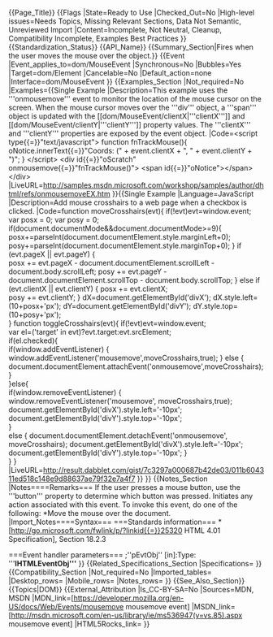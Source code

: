 {{Page_Title}}
{{Flags
|State=Ready to Use
|Checked_Out=No
|High-level issues=Needs Topics, Missing Relevant Sections, Data Not Semantic, Unreviewed Import
|Content=Incomplete, Not Neutral, Cleanup, Compatibility Incomplete, Examples Best Practices
}}
{{Standardization_Status}}
{{API_Name}}
{{Summary_Section|Fires when the user moves the mouse over the object.}}
{{Event
|Event_applies_to=dom/MouseEvent
|Synchronous=No
|Bubbles=Yes
|Target=dom/Element
|Cancelable=No
|Default_action=none
|Interface=dom/MouseEvent
}}
{{Examples_Section
|Not_required=No
|Examples={{Single Example
|Description=This example uses the '''onmousemove''' event to monitor the location of the mouse cursor on the screen. When the mouse cursor moves over the '''div''' object, a '''span''' object is updated with the [[dom/MouseEvent/clientX|'''clientX''']] and [[dom/MouseEvent/clientY|'''clientY''']] property values. The '''clientX''' and '''clientY''' properties are exposed by the event object.
|Code=&lt;script type{{=}}"text/javascript"&gt;
function fnTrackMouse(){
   oNotice.innerText{{=}}"Coords: (" + event.clientX + ", 
      " + event.clientY + ")";
}
&lt;/script&gt;
&lt;div id{{=}}"oScratch" onmousemove{{=}}"fnTrackMouse()"&gt;
  &lt;span id{{=}}"oNotice"&gt;&lt;/span&gt;
&lt;/div&gt;
|LiveURL=http://samples.msdn.microsoft.com/workshop/samples/author/dhtml/refs/onmousemoveEX.htm
}}{{Single Example
|Language=JavaScript
|Description=Add mouse crosshairs to a web page when a checkbox is clicked.
|Code=function moveCrosshairs(evt){
         if(!evt)evt=window.event;       
         var posx = 0; var posy = 0; 
         if(document.documentMode&&document.documentMode>=9){ 
         posx+=parseInt(document.documentElement.style.marginLeft+0); 
         posy+=parseInt(document.documentElement.style.marginTop+0); 
         } 
         if (evt.pageX || evt.pageY)  {  
         	posx += evt.pageX - document.documentElement.scrollLeft - document.body.scrollLeft;
         	posy += evt.pageY - document.documentElement.scrollTop - document.body.scrollTop;
          } 
        else if (evt.clientX || evt.clientY)  { 
        	posx += evt.clientX;  
        	posy += evt.clientY; 
        } 
           	dX=document.getElementById('divX'); 
           	dX.style.left=(10+posx+'px'); 
	   		dY=document.getElementById('divY'); 
	   		dY.style.top=(10+posy+'px');    
		}
		function toggleCrosshairs(evt){
        if(!evt)evt=window.event;    
        var el=('target' in evt)?evt.target:evt.srcElement;    
        if(el.checked){     
        	if(window.addEventListener)     {
        		window.addEventListener('mousemove',moveCrosshairs,true);
        	}     else     {
        		document.documentElement.attachEvent('onmousemove',moveCrosshairs);
        	}    
        }else{     
        if(window.removeEventListener)     {
        	window.removeEventListener('mousemove', moveCrosshairs,true);     
        	document.getElementById('divX').style.left='-10px';     
        	document.getElementById('divY').style.top='-10px';     
        }     
        else     {
        	document.documentElement.detachEvent('onmousemove', moveCrosshairs);
        	document.getElementById('divX').style.left='-10px';
        	document.getElementById('divY').style.top='-10px';
        }   
		}
		}
|LiveURL=http://result.dabblet.com/gist/7c3297a000687b42de03/011b604311ed518c148e9d88637ae79f32e7a4f7
}}
}}
{{Notes_Section
|Notes====Remarks===
If the user presses a mouse button, use the '''button''' property to determine which button was pressed.
Initiates any action associated with this event.
To invoke this event, do one of the following:
*Move the mouse over the document.
|Import_Notes====Syntax===
===Standards information===
*[http://go.microsoft.com/fwlink/p/?linkid{{=}}25320 HTML 4.01 Specification], Section 18.2.3


===Event handler parameters===
;''pEvtObj'' [in]:Type: '''<b>IHTMLEventObj'''</b>
}}
{{Related_Specifications_Section
|Specifications=
}}
{{Compatibility_Section
|Not_required=No
|Imported_tables=
|Desktop_rows=
|Mobile_rows=
|Notes_rows=
}}
{{See_Also_Section}}
{{Topics|DOM}}
{{External_Attribution
|Is_CC-BY-SA=No
|Sources=MDN, MSDN
|MDN_link=[https://developer.mozilla.org/en-US/docs/Web/Events/mousemove mousemove event]
|MSDN_link=[http://msdn.microsoft.com/en-us/library/ie/ms536947(v=vs.85).aspx mousemove event]
|HTML5Rocks_link=
}}